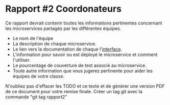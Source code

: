 
<style>
    .concept {
        width: 1000%;
        text-align: center;
    }
    .concept th {
        background: grey;
        word-wrap: break-word;
        text-align: center;
    }
    .disponibilite tr:nth-child(2) { background: orange; }
    .performance tr:nth-child(2) { background: orange; }
    .securite tr:nth-child(2) { background: orange; }
    .usabilite tr:nth-child(2) { background: orange; }
    .interoperabilite tr:nth-child(2) { background: orange; }
    .modifiabilite tr:nth-child(2) { background: orange; }
    .testabilite tr:nth-child(2) { background: orange; }    
</style>

# Rapport #2 Coordonateurs
Ce rapport devrait contenir toutes les informations pertinentes concernant les microservices partagés par les différentes équipes.

- Le nom de l'équipe 
- La description de chaque microservice.
- Le lien vers la documentation de chaque l'[interface](template-interface.md).
- L'information pour savoir ou est déployé le microservice et comment l'utiliser.
- Le pourcentage de couverture de test associé au microservice.
- Toute autre information que vous jugerez pertinente pour aider les équipes de votre classe. 


N'oubliez pas d'effacer les TODO et ce texte et de générer une version PDF de ce document pour votre remise finale.
Créer un tag git avec la commande "git tag rapport2"



